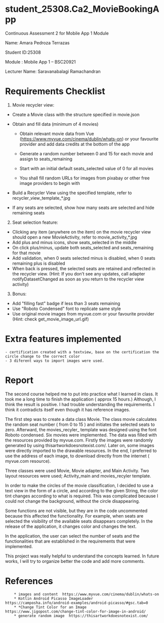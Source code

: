 # student_25308.Ca2_MovieBookingApp
Continuous Assessment 2 for Mobile App 1 Module 

Name: Amara Pedroza Terrazas

Student ID:25308

Module : Mobile App 1 – BSC20921

Lecturer Name: Saravanabalagi Ramachandran

# Requirements Checklist

1. Movie recycler view:

  - Create a Movie class with the structure specified in movie.json
  
  - Obtain and fill data (minimum of 4 movies)
  
    - Obtain relevant movie data from Vue (https://www.myvue.com/cinema/dublin/whats-on) or your favourite provider and add data credits at the bottom of the app
    
    - Generate a random number between 0 and 15 for each movie and assign to seats_remaining
    
    - Start with an initial default seats_selected value of 0 for all movies
    
    - You shall fill random URLs for images from pixabay or other free image providers to begin with
    
  - Build a Recycler View using the specified template, refer to recycler_view_template_*.jpg
  
  - If any seats are selected, show how many seats are selected and hide remaining seats
  
2. Seat selection feature:
  - Clicking any item (anywhere on the item) on the movie recycler view should open a new MovieActivity, refer to movie_activity_*.jpg
  - Add plus and minus icons, show seats_selected in the middle
  - On click plus/minus, update both seats_selected and seats_remaining for that movie
  - Add validation, when 0 seats selected minus is disabled, when 0 seats remaining plus is disabled
  - When back is pressed, the selected seats are retained and reflected in the recycler view. (Hint: If you don’t see any updates, call adapter notifyDatasetChanged as soon as you return to the recycler view activity)
  
3. Bonus:
  - Add "filling fast" badge if less than 3 seats remaining
  - Use "Roboto Condensed" font to replicate same style
  - Use original movie images from myvue.com or your favourite provider (Hint: check get_movie_image_url.gif)

# Extra features implemented
    - certification created with a textview, base on the certification the circle change to the correct color
    - 3 diferent ways to import images were used. 


# Report 

The second course helped me to put into practice what I learned in class. 
It took me a long time to finish the application ( approx 15 hours.) Although,  I think the result is positive. 
I had trouble understanding the requirements. I think it contradicts itself even though it has reference images. 

The first step was to create a data class Movie. The class movie calculates the random seat number ( from 0 to 15 ) and initiates the selected seats to zero. 
Afterward, the movies_recyler_ template was designed using the font Roboto condensed. 
Six movies were implemented. The data was filled with the resources provided by myvue.com. 
Firstly the images were randomly generated by using thisartworkdoesnotexist.com/. Later on, some images were directly imported to the drawable resources. In the end, I preferred to use the address of each image, to download directly from the internet ( myvue.com resource). 

Three classes were used Movie, Movie adapter, and Main Activity. Two layout resources were used; Activity_main and movies_recyler template.

In order to make the circles of the movie classification, I decided to use a text view in the form of a circle, and according to the given String, the color tint changes according to what is required. This was complicated because I could not change the background, without the circle disappearing. 

Some functions are not visible, but they are in the code uncommented because this affected the functionality. For example, when seats are selected the visibility of the available seats disappears completely. 
In the release of the application, it changes color and changes the text. 

In the application, the user can select the number of seats and the functionalities that are established in the requirements that were implemented. 

This project was really helpful to understand the concepts learned. In future works, I will try to organize better the code and add more comments. 



# References 
        * images and content  https://www.myvue.com/cinema/dublin/whats-on
        * Kotlin Android Picasso ImageLoader   https://camposha.info/android-examples/android-picasso/#gsc.tab=0
        * *Change Tint Color for an Image  https://www.jigopost.com/change-tint-color-for-image-in-android/
        * generate random image  https://thisartworkdoesnotexist.com/
       
